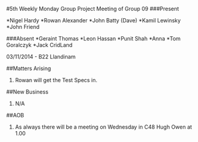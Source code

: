 #5th Weekly Monday Group Project Meeting of Group 09
###Present

*Nigel Hardy
*Rowan Alexander
*John Batty (Dave)
*Kamil Lewinsky
*John Friend

###Absent
*Geraint Thomas
*Leon Hassan
*Punit Shah
*Anna
*Tom Goralczyk
*Jack CridLand

03/11/2014 - B22 Llandinam

##Matters Arising

1. Rowan will get the Test Specs in.

##New Business
1. N/A

##AOB
1. As always there will be a meeting on Wednesday in C48 Hugh Owen at 1.00